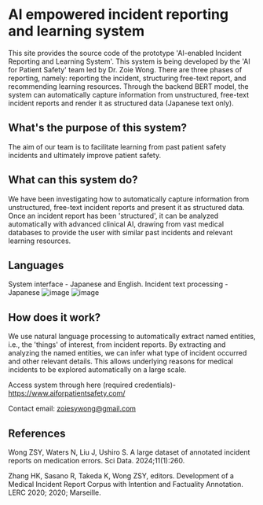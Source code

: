 # AI empowered incident reporting and learning system 

This site provides the source code of the prototype 'AI-enabled Incident Reporting and Learning System'. This system is being developed by the 'AI for Patient Safety' team led by Dr. Zoie Wong.
There are three phases of reporting, namely: reporting the incident, structuring free-text report, and recommending learning resources. Through the backend BERT model, the system can automatically capture information from unstructured, free-text incident reports and render it as structured data (Japanese text only). 

## What's the purpose of this system?
The aim of our team is to facilitate learning from past patient safety incidents and ultimately improve patient safety.

## What can this system do?
We have been investigating how to automatically capture information from unstructured, free-text incident reports and present it as structured data.
Once an incident report has been 'structured', it can be analyzed automatically with advanced clinical AI, drawing from vast medical databases to provide the user with similar past incidents and relevant learning resources.

## Languages
System interface - Japanese and English. Incident text processing - Japanese
![image](https://github.com/user-attachments/assets/64357423-4bcd-4661-b429-c1d01268307c)
![image](https://github.com/user-attachments/assets/a20cb2aa-4485-46fe-9404-efa82af463c6)


## How does it work?
We use natural language processing to automatically extract named entities, i.e., the 'things' of interest, from incident reports. By extracting and analyzing the named entities, we can infer what type of incident occurred and other relevant details. This allows underlying reasons for medical incidents to be explored automatically on a large scale.

Access system through here (required credentials)- https://www.aiforpatientsafety.com/

Contact email: zoiesywong@gmail.com

## References
Wong ZSY, Waters N, Liu J, Ushiro S. A large dataset of annotated incident reports on medication errors. Sci Data. 2024;11(1):260.

Zhang HK, Sasano R, Takeda K, Wong ZSY, editors. Development of a Medical Incident Report Corpus with Intention and Factuality Annotation. LERC 2020; 2020; Marseille.
